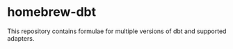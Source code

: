 # homebrew-dbt

This repository contains formulae for multiple versions of dbt and supported adapters.
